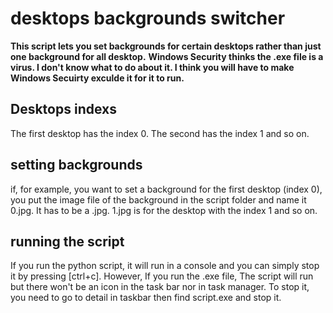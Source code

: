 # desktops backgrounds switcher
**This script lets you set backgrounds for certain desktops rather than just one background for all desktop.**
**Windows Security thinks the .exe file is a virus. I don't know what to do about it.
I think you will have to make Windows Secuirty exculde it for it to run.**

## Desktops indexs
The first desktop has the index 0.
The second has the index 1 and so on.

## setting backgrounds
if, for example, you want to set a background for the first desktop (index 0), you put the image file of the background in the script folder and name it 0.jpg. It has to be a .jpg. 1.jpg is for the desktop with the index 1 and so on.

## running the script
If you run the python script, it will run in a console and you can simply stop it by pressing [ctrl+c].
However, If you run the .exe file, The script will run but there won't be an icon in the task bar nor in task manager.
To stop it, you need to go to detail in taskbar then find script.exe and stop it.
